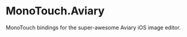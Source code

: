 MonoTouch.Aviary
================

MonoTouch bindings for the super-awesome Aviary iOS image editor.
